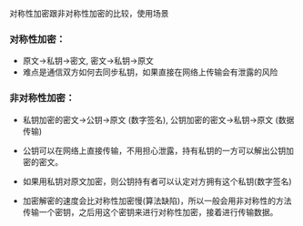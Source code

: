 对称性加密跟非对称性加密的比较，使用场景

### 对称性加密：
- 原文->私钥->密文, 密文->私钥->原文
- 难点是通信双方如何去同步私钥，如果直接在网络上传输会有泄露的风险

### 非对称性加密：
- 私钥加密的密文->公钥->原文 (数字签名), 公钥加密的密文->私钥->原文 (数据传输)
- 公钥可以在网络上直接传输，不用担心泄露，持有私钥的一方可以解出公钥加密的密文。

- 如果用私钥对原文加密，则公钥持有者可以认定对方拥有这个私钥(数字签名)

- 加密解密的速度会比对称性加密慢(算法缺陷)，所以一般会用非对称性的方法传输一个密钥，之后用这个密钥来进行对称性加密，接着进行传输数据。
